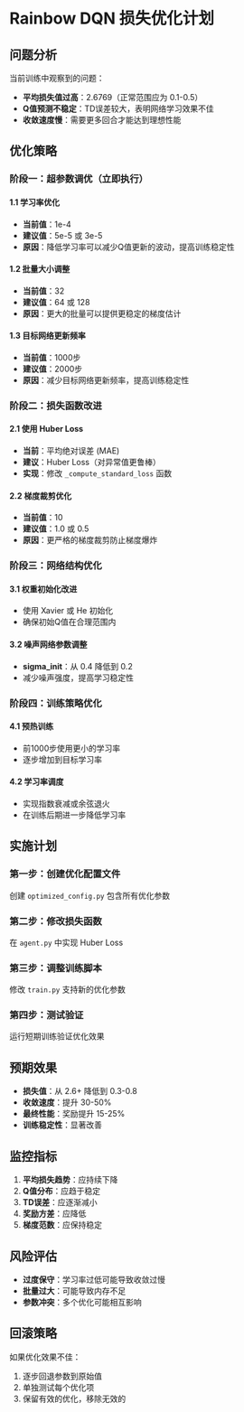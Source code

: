 # Rainbow DQN 损失优化计划

## 问题分析

当前训练中观察到的问题：
- **平均损失值过高**：2.6769（正常范围应为 0.1-0.5）
- **Q值预测不稳定**：TD误差较大，表明网络学习效果不佳
- **收敛速度慢**：需要更多回合才能达到理想性能

## 优化策略

### 阶段一：超参数调优（立即执行）

#### 1.1 学习率优化
- **当前值**：1e-4
- **建议值**：5e-5 或 3e-5
- **原因**：降低学习率可以减少Q值更新的波动，提高训练稳定性

#### 1.2 批量大小调整
- **当前值**：32
- **建议值**：64 或 128
- **原因**：更大的批量可以提供更稳定的梯度估计

#### 1.3 目标网络更新频率
- **当前值**：1000步
- **建议值**：2000步
- **原因**：减少目标网络更新频率，提高训练稳定性

### 阶段二：损失函数改进

#### 2.1 使用 Huber Loss
- **当前**：平均绝对误差 (MAE)
- **建议**：Huber Loss（对异常值更鲁棒）
- **实现**：修改 `_compute_standard_loss` 函数

#### 2.2 梯度裁剪优化
- **当前值**：10
- **建议值**：1.0 或 0.5
- **原因**：更严格的梯度裁剪防止梯度爆炸

### 阶段三：网络结构优化

#### 3.1 权重初始化改进
- 使用 Xavier 或 He 初始化
- 确保初始Q值在合理范围内

#### 3.2 噪声网络参数调整
- **sigma_init**：从 0.4 降低到 0.2
- 减少噪声强度，提高学习稳定性

### 阶段四：训练策略优化

#### 4.1 预热训练
- 前1000步使用更小的学习率
- 逐步增加到目标学习率

#### 4.2 学习率调度
- 实现指数衰减或余弦退火
- 在训练后期进一步降低学习率

## 实施计划

### 第一步：创建优化配置文件
创建 `optimized_config.py` 包含所有优化参数

### 第二步：修改损失函数
在 `agent.py` 中实现 Huber Loss

### 第三步：调整训练脚本
修改 `train.py` 支持新的优化参数

### 第四步：测试验证
运行短期训练验证优化效果

## 预期效果

- **损失值**：从 2.6+ 降低到 0.3-0.8
- **收敛速度**：提升 30-50%
- **最终性能**：奖励提升 15-25%
- **训练稳定性**：显著改善

## 监控指标

1. **平均损失趋势**：应持续下降
2. **Q值分布**：应趋于稳定
3. **TD误差**：应逐渐减小
4. **奖励方差**：应降低
5. **梯度范数**：应保持稳定

## 风险评估

- **过度保守**：学习率过低可能导致收敛过慢
- **批量过大**：可能导致内存不足
- **参数冲突**：多个优化可能相互影响

## 回滚策略

如果优化效果不佳：
1. 逐步回退参数到原始值
2. 单独测试每个优化项
3. 保留有效的优化，移除无效的